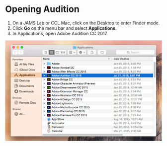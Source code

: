# Opening Audition

1. On a JAMS Lab or CCL Mac, click on the Desktop to enter Finder mode.
2. Click **Go** on the menu bar and select **Applications**.
3. In Applications, open Adobe Audition CC 2017. 

![Opening Adobe Audition CC 2015.](/assets/opening-audition.png)

